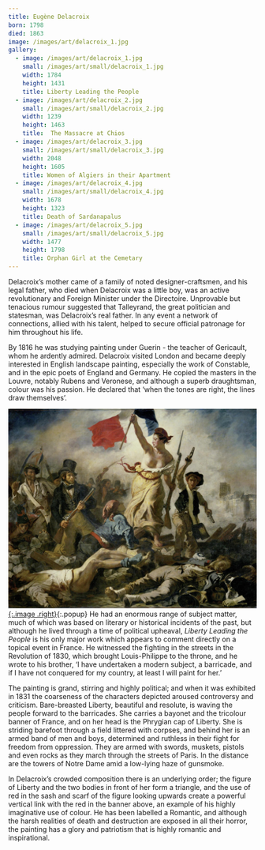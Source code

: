 ```yaml
---
title: Eugène Delacroix
born: 1798
died: 1863
image: /images/art/delacroix_1.jpg
gallery:
  - image: /images/art/delacroix_1.jpg
    small: /images/art/small/delacroix_1.jpg
    width: 1784
    height: 1431
    title: Liberty Leading the People
  - image: /images/art/delacroix_2.jpg
    small: /images/art/small/delacroix_2.jpg
    width: 1239
    height: 1463
    title:  The Massacre at Chios
  - image: /images/art/delacroix_3.jpg
    small: /images/art/small/delacroix_3.jpg
    width: 2048
    height: 1605
    title: Women of Algiers in their Apartment
  - image: /images/art/delacroix_4.jpg
    small: /images/art/small/delacroix_4.jpg
    width: 1678
    height: 1323
    title: Death of Sardanapalus
  - image: /images/art/delacroix_5.jpg
    small: /images/art/small/delacroix_5.jpg
    width: 1477
    height: 1798
    title: Orphan Girl at the Cemetary
---
```


Delacroix’s mother came of a family of noted designer-craftsmen, and his legal
father, who died when Delacroix was a little boy, was an active revolutionary
and Foreign Minister under the Directoire.  Unprovable but tenacious rumour
suggested that Talleyrand, the great politician and statesman, was Delacroix’s
real father. In any event a network of connections, allied with his talent,
helped to secure official patronage for him throughout his life.

By 1816 he was studying painting under Guerin - the teacher of Gericault, whom
he ardently admired. Delacroix visited London and became deeply interested in
English landscape painting, especially the work of Constable, and in the epic
poets of England and Germany.  He copied the masters in the Louvre, notably
Rubens and Veronese, and although a superb draughtsman, colour was his passion.
He declared that ‘when the tones are right, the lines draw themselves’.

[![Liberty Leading the People](/images/art/delacroix_1.jpg){:.image .right}](/images/art/delacroix_1.jpg){:.popup}
He had an enormous range of subject matter, much of which was based on literary
or historical incidents of the past, but although he lived through a time of
political upheaval, _Liberty Leading the People_ is his only major work which
appears to comment directly on a topical event in France. He witnessed the
fighting in the streets in the Revolution of 1830, which brought Louis-Philippe
to the throne, and he wrote to his brother, ‘I have undertaken a modern
subject, a barricade, and if I have not conquered for my country, at least I
will paint for her.’

The painting is grand, stirring and highly political; and when it was exhibited
in 1831 the coarseness of the characters depicted aroused controversy and
criticism. Bare-breasted Liberty, beautiful and resolute, is waving the people
forward to the barricades. She carries a bayonet and the tricolour banner of
France, and on her head is the Phrygian cap of Liberty. She is striding
barefoot through a field littered with corpses, and behind her is an armed band
of men and boys, determined and ruthless in their fight for freedom from
oppression. They are armed with swords, muskets, pistols and even rocks as they
march through the streets of Paris. In the distance are the towers of Notre
Dame amid a low-lying haze of gunsmoke.

In Delacroix’s crowded composition there is an underlying order; the figure of
Liberty and the two bodies in front of her form a triangle, and the use of red
in the sash and scarf of the figure looking upwards create a powerful vertical
link with the red in the banner above, an example of his highly imaginative use
of colour. He has been labelled a Romantic, and although the harsh realities of
death and destruction are exposed in all their horror, the painting has a glory
and patriotism that is highly romantic and inspirational.
